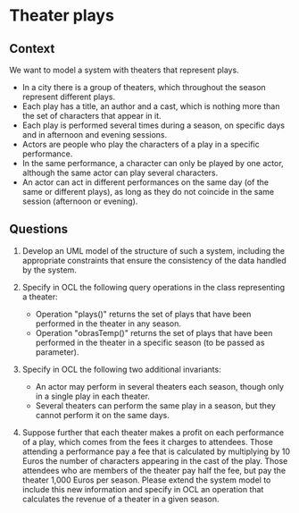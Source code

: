 # Theater plays

## Context

We want to model a system with theaters that represent plays.

* In a city there is a group of theaters, which throughout the season represent different plays. 
* Each play has a title, an author and a cast, which is nothing more than the set of characters that appear in it. 
* Each play is performed several times during a season, on specific days and in afternoon and evening sessions. 
* Actors are people who play the characters of a play in a specific performance. 
* In the same performance, a character can only be played by one actor, although the same actor can play several characters. 
* An actor can act in different performances on the same day (of the same or different plays), as long as they do not coincide in the same session (afternoon or evening). 

## Questions

1. Develop an UML model of the structure of such a system, including the appropriate constraints that ensure the consistency of the data handled by the system.

2. Specify in OCL the following query operations in the class representing a theater:

    * Operation "plays()" returns the set of plays that have been performed in the theater in any season.
    * Operation "obrasTemp()" returns the set of plays that have been performed in the theater in a specific season (to be passed as parameter).

3. Specify in OCL the following two additional invariants:

    * An actor may perform in several theaters each season, though only in a single play in each theater.  
    * Several theaters can perform the same play in a season, but they cannot perform it on the same days.

4. Suppose further that each theater makes a profit on each performance of a play, which comes from the fees it charges to attendees. Those attending a performance pay a fee that is calculated by multiplying by 10 Euros the number of characters appearing in the cast of the play. Those attendees who are members of the theater pay half the fee, but pay the theater 1,000 Euros per season. Please extend the system model to include this new information and specify in OCL an operation that calculates the revenue of a theater in a given season.









